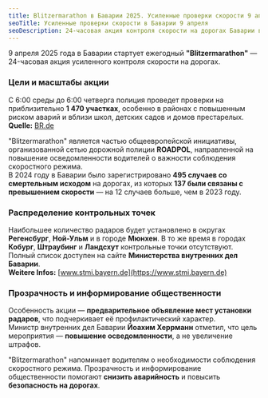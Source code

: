 ```yaml
---
title: Blitzermarathon в Баварии 2025. Усиленные проверки скорости 9 апреля
seoTitle: Усиленные проверки скорости в Баварии 9 апреля
seoDescription: 24-часовая акция контроля скорости на дорогах Баварии в рамках Blitzermarathon 2025
---
```


9 апреля 2025 года в Баварии стартует ежегодный **"Blitzermarathon"** — 24-часовая акция усиленного контроля скорости на дорогах. 

### Цели и масштабы акции

С 6:00 среды до 6:00 четверга полиция проведет проверки на приблизительно **1 470 участках**, особенно в районах с повышенным риском аварий и вблизи школ, детских садов и домов престарелых.  
**Quelle:** [BR.de](https://www.br.de/nachrichten/deutschland-welt/blitzermarathon-in-bayern-wo-am-9-april-die-radarfallen-stehen,UhMtuz0)

"Blitzermarathon" является частью общеевропейской инициативы, организованной сетью дорожной полиции **ROADPOL**, направленной на повышение осведомленности водителей о важности соблюдения скоростного режима.  
В 2024 году в Баварии было зарегистрировано **495 случаев со смертельным исходом** на дорогах, из которых **137 были связаны с превышением скорости** — на 12 случаев больше, чем в 2023 году.  


### Распределение контрольных точек

Наибольшее количество радаров будет установлено в округах **Регенсбург**, **Ной-Ульм** и в городе **Мюнхен**. В то же время в городах **Кобург**, **Штраубинг** и **Ландсхут** контрольные точки отсутствуют.  
Полный список доступен на сайте **Министерства внутренних дел Баварии**.  
**Weitere Infos:** [www.stmi.bayern.de](https://www.stmi.bayern.de)

### Прозрачность и информирование общественности

Особенность акции — **предварительное объявление мест установки радаров**, что подчеркивает её профилактический характер.  
Министр внутренних дел Баварии **Йоахим Херрманн** отметил, что цель мероприятия — **повышение осведомленности**, а не увеличение штрафов.  

"Blitzermarathon" напоминает водителям о необходимости соблюдения скоростного режима. Прозрачность и информирование общественности помогают **снизить аварийность** и повысить **безопасность на дорогах**.

